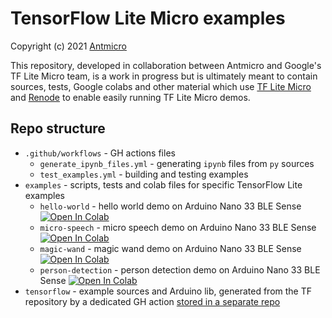 # TensorFlow Lite Micro examples

Copyright (c) 2021 [Antmicro](https://www.antmicro.com)

This repository, developed in collaboration between Antmicro and Google's TF Lite Micro team, is a work in progress but is ultimately meant to contain sources, tests, Google colabs and other material which use [TF Lite Micro](https://www.tensorflow.org/lite/microcontrollers) and [Renode](https://renode.io/) to enable easily running TF Lite Micro demos.

## Repo structure

* `.github/workflows` - GH actions files
  * `generate_ipynb_files.yml` - generating `ipynb` files from `py` sources
  * `test_examples.yml` - building and testing examples
* `examples` - scripts, tests and colab files for specific TensorFlow Lite examples
  * `hello-world` - hello world demo on Arduino Nano 33 BLE Sense [![Open In Colab](https://colab.research.google.com/assets/colab-badge.svg)](https://colab.research.google.com/github/antmicro/tensorflow-arduino-examples/blob/master/examples/hello-world/hello_world.ipynb)
  * `micro-speech` - micro speech demo on Arduino Nano 33 BLE Sense [![Open In Colab](https://colab.research.google.com/assets/colab-badge.svg)](https://colab.research.google.com/github/antmicro/tensorflow-arduino-examples/blob/master/examples/micro-speech/micro_speech.ipynb)
  * `magic-wand` - magic wand demo on Arduino Nano 33 BLE Sense [![Open In Colab](https://colab.research.google.com/assets/colab-badge.svg)](https://colab.research.google.com/github/antmicro/tensorflow-arduino-examples/blob/master/examples/magic-wand/magic_wand.ipynb)
  * `person-detection` - person detection demo on Arduino Nano 33 BLE Sense [![Open In Colab](https://colab.research.google.com/assets/colab-badge.svg)](https://colab.research.google.com/github/antmicro/tensorflow-arduino-examples/blob/master/examples/person-detection/person_detection.ipynb)
* `tensorflow` - example sources and Arduino lib, generated from the TF repository by a dedicated GH action [stored in a separate repo](https://github.com/antmicro/tensorflow-examples-generator)
